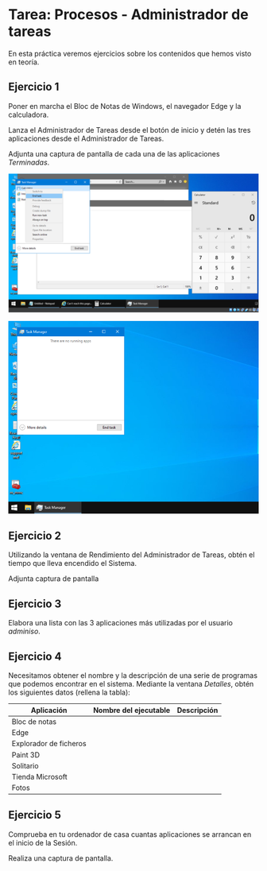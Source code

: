 
# Tarea: Procesos - Administrador de tareas

En esta práctica veremos ejercicios sobre los contenidos que hemos visto en teoría.

## Ejercicio 1

Poner en marcha el Bloc de Notas de Windows, el navegador Edge y la calculadora.

Lanza el Administrador de Tareas desde el botón de inicio y detén las tres aplicaciones desde el Administrador de Tareas.

Adjunta una captura de pantalla de cada una de las aplicaciones *Terminadas*.

![Terminar procesos](../imgs/Terminar_procesos.png)

![Procesos terminados](../imgs/Procesos_terminados.png)

## Ejercicio 2

Utilizando la ventana de Rendimiento del Administrador de Tareas, obtén el tiempo que lleva encendido el Sistema.

Adjunta captura de pantalla

## Ejercicio 3

Elabora una lista con las 3 aplicaciones más utilizadas por el usuario *adminiso*.

## Ejercicio 4

Necesitamos obtener el nombre y la descripción de una serie de programas que podemos encontrar en el sistema. Mediante la ventana *Detalles*, obtén los siguientes datos (rellena la tabla):

| Aplicación              | Nombre del ejecutable | Descripción |
| ----------------------- | --------------------- | ----------- |
| Bloc de notas           |                       |             |
| Edge                    |                       |             |
| Explorador de ficheros  |                       |             |
| Paint 3D                |                       |             |
| Solitario               |                       |             |
| Tienda Microsoft        |                       |             |
| Fotos                   |                       |             |

## Ejercicio 5

Comprueba en tu ordenador de casa cuantas aplicaciones se arrancan en el inicio de la Sesión.

Realiza una captura de pantalla.


